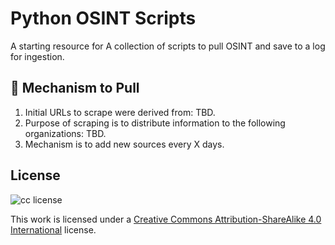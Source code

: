 # Python OSINT Scripts

A starting resource for A collection of scripts to pull OSINT and save to a log for ingestion.

## 📖 Mechanism to Pull
1. Initial URLs to scrape  were derived from: TBD.
2. Purpose of scraping  is to distribute information to the following organizations: TBD. 
3. Mechanism is to add new sources  every X days.

## License

![cc license](http://i.creativecommons.org/l/by-sa/4.0/88x31.png)

This work is licensed under a [Creative Commons Attribution-ShareAlike 4.0 International](http://creativecommons.org/licenses/by-sa/4.0/) license.
